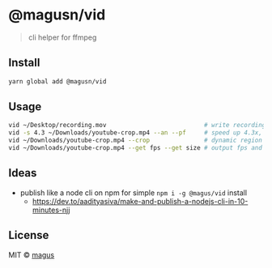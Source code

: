 # @magusn/vid

> cli helper for ffmpeg

## Install

```sh
yarn global add @magusn/vid
```

## Usage

```sh
vid ~/Desktop/recording.mov                           # write recording.mp4 to ~/Desktop; unchanged by default
vid -s 4.3 ~/Downloads/youtube-crop.mp4 --an --pf     # speed up 4.3x, remove audio, preserve frames
vid ~/Downloads/youtube-crop.mp4 --crop               # dynamic region cropping via still frame
vid ~/Downloads/youtube-crop.mp4 --get fps --get size # output fps and size video metadata
```

## Ideas

- publish like a node cli on npm for simple `npm i -g @magus/vid` install
  - https://dev.to/aadityasiva/make-and-publish-a-nodejs-cli-in-10-minutes-njj


## License

MIT © [magus](https://github.com/magus)
